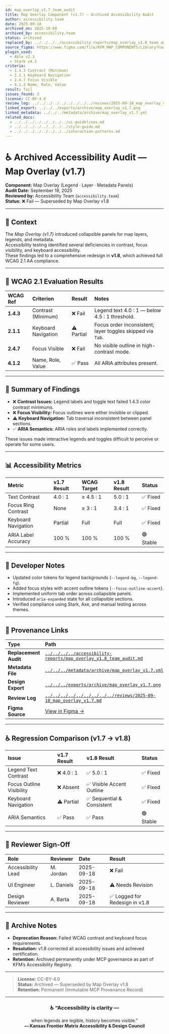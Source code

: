 ```yaml
---
id: map_overlay_v1.7_team_audit
title: Map Overlay Component (v1.7) — Archived Accessibility Audit
author: accessibility.team
date: 2025-09-18
archived_on: 2025-10-08
archived_by: accessibility.team
status: archived
replaced_by: ../../../../accessibility-reports/map_overlay_v1.8_team_audit.md
source_figma: https://www.figma.com/file/KFM_MAP_COMPONENTS/Library?node-id=480%3A520
plugin_used:
  - Able v2.3
  - Stark v4.1
criteria:
  - 1.4.3 Contrast (Minimum)
  - 2.1.1 Keyboard Navigation
  - 2.4.7 Focus Visible
  - 4.1.2 Name, Role, Value
result: fail
issues_found: 3
license: CC-BY-4.0
review_log: ../../../../../../../../../reviews/2025-09-18_map_overlay_v1.7.md
linked_export: ../../../exports/archive/map_overlay_v1.7.png
linked_metadata: ../../../metadata/archive/map_overlay_v1.7.yml
related_docs:
  - ../../../../../../../../ui-guidelines.md
  - ../../../../../../../../style-guide.md
  - ../../../../../../../../interaction-patterns.md
---
```


# ♿ Archived Accessibility Audit — Map Overlay (v1.7)

**Component:** Map Overlay (Legend · Layer · Metadata Panels)  
**Audit Date:** September 18, 2025  
**Reviewed by:** Accessibility Team (`accessibility.team`)  
**Status:** ❌ Fail — Superseded by Map Overlay v1.8  

---

## 🎯 Context

The *Map Overlay (v1.7)* introduced collapsible panels for map layers, legends, and metadata.  
Accessibility testing identified several deficiencies in contrast, focus visibility, and keyboard accessibility.  
These findings led to a comprehensive redesign in **v1.8**, which achieved full WCAG 2.1 AA compliance.

---

## 🧩 WCAG 2.1 Evaluation Results

| WCAG Ref | Criterion | Result | Notes |
|:--|:--|:--|:--|
| **1.4.3** | Contrast (Minimum) | ❌ Fail | Legend text 4.0 : 1 — below 4.5 : 1 threshold. |
| **2.1.1** | Keyboard Navigation | ⚠️ Partial | Focus order inconsistent; layer toggles skipped via `Tab`. |
| **2.4.7** | Focus Visible | ❌ Fail | No visible outline in high-contrast mode. |
| **4.1.2** | Name, Role, Value | ✅ Pass | All ARIA attributes present. |

---

## 🧠 Summary of Findings

- ❌ **Contrast Issues:** Legend labels and toggle text failed 1.4.3 color contrast minimums.  
- ❌ **Focus Visibility:** Focus outlines were either invisible or clipped.  
- ⚠️ **Keyboard Navigation:** Tab traversal inconsistent between panel sections.  
- ✅ **ARIA Semantics:** ARIA roles and labels implemented correctly.  

These issues made interactive legends and toggles difficult to perceive or operate for some users.

---

## 📊 Accessibility Metrics

| Metric | v1.7 Result | WCAG Target | v1.8 Result | Status |
|:--|:--|:--|:--|:--|
| Text Contrast | 4.0 : 1 | ≥ 4.5 : 1 | 5.0 : 1 | ✅ Fixed |
| Focus Ring Contrast | None | ≥ 3 : 1 | 3.4 : 1 | ✅ Fixed |
| Keyboard Navigation | Partial | Full | Full | ✅ Fixed |
| ARIA Label Accuracy | 100 % | 100 % | 100 % | 🟢 Stable |

---

## 🧩 Developer Notes

- Updated color tokens for legend backgrounds (`--legend-bg`, `--legend-fg`).  
- Added focus styles with accent outline tokens (`--focus-outline-accent`).  
- Implemented uniform tab order across collapsible panels.  
- Introduced `aria-expanded` state for all collapsible sections.  
- Verified compliance using Stark, Axe, and manual testing across themes.  

---

## 🔗 Provenance Links

| Type | Path |
|:--|:--|
| **Replacement Audit** | [`../../../../accessibility-reports/map_overlay_v1.8_team_audit.md`](../../../../accessibility-reports/map_overlay_v1.8_team_audit.md) |
| **Metadata File** | [`../../../metadata/archive/map_overlay_v1.7.yml`](../../../metadata/archive/map_overlay_v1.7.yml) |
| **Design Export** | [`../../../exports/archive/map_overlay_v1.7.png`](../../../exports/archive/map_overlay_v1.7.png) |
| **Review Log** | [`../../../../../../../../../reviews/2025-09-18_map_overlay_v1.7.md`](../../../../../../../../../reviews/2025-09-18_map_overlay_v1.7.md) |
| **Figma Source** | [View in Figma →](https://www.figma.com/file/KFM_MAP_COMPONENTS/Library?node-id=480%3A520) |

---

## ♿ Regression Comparison (v1.7 → v1.8)

| Issue | v1.7 Result | v1.8 Result | Status |
|:--|:--|:--|:--|
| Legend Text Contrast | ❌ 4.0 : 1 | ✅ 5.0 : 1 | ✅ Fixed |
| Focus Outline Visibility | ❌ Absent | ✅ Visible Accent Outline | ✅ Fixed |
| Keyboard Navigation | ⚠️ Partial | ✅ Sequential & Consistent | ✅ Fixed |
| ARIA Semantics | ✅ Pass | ✅ Pass | 🟢 Stable |

---

## 🧩 Reviewer Sign-Off

| Role | Reviewer | Date | Result |
|:--|:--|:--|:--|
| Accessibility Lead | M. Jordan | 2025-09-18 | ❌ Fail |
| UI Engineer | L. Daniels | 2025-09-18 | ⚠️ Needs Revision |
| Design Reviewer | A. Barta | 2025-09-18 | ✅ Logged for Redesign in v1.8 |

---

## 🧾 Archive Notes

- **Deprecation Reason:** Failed WCAG contrast and keyboard focus requirements.  
- **Resolution:** v1.8 corrected all accessibility issues and achieved certification.  
- **Retention:** Archived permanently under MCP governance as part of KFM’s Accessibility Registry.  

---

> **License:** CC-BY-4.0  
> **Status:** Archived — Superseded by Map Overlay v1.8  
> **Retention:** Permanent (Immutable MCP Provenance Record)

---

<div align="center">

### ♿ “Accessibility is clarity —  
when legends are legible, history becomes visible.”  
**— Kansas Frontier Matrix Accessibility & Design Council**

</div>
